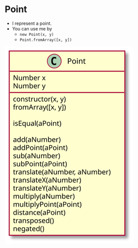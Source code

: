 # Point
- I represent a point.
- You can use me by 
    - `new Point(x, y)`
    - `Point.fromArray([x, y])`

![Class Diagram](./Geometry.svg)